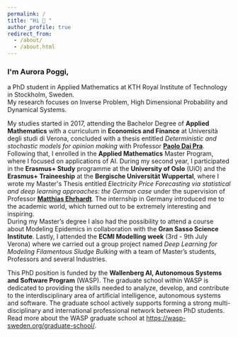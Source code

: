 ```yaml
---
permalink: /
title: "Hi 👋 "
author_profile: true
redirect_from: 
  - /about/
  - /about.html
---
```


<h3> I'm Aurora Poggi, </h3>
<p>
a PhD student in Applied Mathematics at KTH Royal Institute of Technology in Stockholm, Sweden. 
<br>
My research focuses on Inverse Problem, High Dimensional Probability and Dynamical Systems. 
</p>

<p>
My studies started in 2017, attending the Bachelor Degree of <strong>Applied Mathematics</strong> with a curriculum in <strong>Economics and Finance</strong> at <a>Università degli studi di Verona</a>, concluded with a thesis entitled <em>Deterministic and stochastic models for opinion making</em> with Professor <strong><a href="https://www.di.univr.it/?ent=persona&id=11481">Paolo Dai Pra</a></strong>.
<br>
Following that, I enrolled in the <strong>Applied Mathematics</strong> Master Program, where I focused on applications of AI.
During my second year, I participated in the <strong>Erasmus+ Study</strong> programme at the <strong>University of Oslo</strong> (UiO) and the <strong>Erasmus+ Traineeship</strong> at the <strong>Bergische Universität Wuppertal</strong>, where I wrote my Master's Thesis entitled <em>Electricity Price Forecasting via statistical and deep learning approaches: the German case</em> under the supervision of Professor <strong><a href="https://ehrhardt.uni-wuppertal.de">Matthias Ehrhardt</a></strong>. The internship in Germany introduced me to the academic world, which turned out to be extremely interesting and inspiring.
<br>
During my Master’s degree I also had the possibility to attend a course about Modeling Epidemics in collaboration with the <strong>Gran Sasso Science Institute</strong>. Lastly, I attended the <strong>ECMI Modelling week</strong> (3rd - 9th July Verona) where we carried out a group project named <em>Deep Learning for Modeling Filamentous Sludge Bulking</em> with a team of Master’s students, Professors and several Industries.
</p>
<p>
This PhD position is funded by the <strong>Wallenberg AI, Autonomous Systems and Software Program</strong> (WASP). The graduate school within WASP is dedicated to providing the skills needed to analyze, develop, and contribute to the interdisciplinary area of artificial intelligence, autonomous systems and software. The graduate school actively supports forming a strong multi-disciplinary and international professional network between PhD students. Read more about the WASP graduate school at <a href="https://wasp-sweden.org/graduate-school/">https://wasp-sweden.org/graduate-school/</a>.</p>
